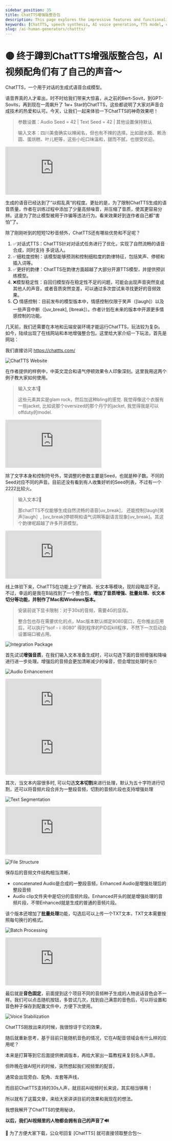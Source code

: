 ```yaml
---
sidebar_position: 35
title: ChatTTS增强版整合包
description: This page explores the impressive features and functionalities of ChatTTS, a cutting-edge generative speech synthesis model optimized for conversational tasks.
keywords: [ChatTTS, speech synthesis, AI voice generation, TTS model, conversational AI]
slug: /ai-human-generators/chattts/
---
```

# 🟡 终于蹲到ChatTTS增强版整合包，AI视频配角们有了自己的声音～

ChatTTS，一个用于对话的生成式语音合成模型。

语音界真的人才辈出，时不时给我们带来大惊喜，从之前的Bert-Sovit，到GPT-Sovits，再到现在一周飙升了 1w+ Star的ChatTTS，这些都说明了大家对声音合成技术的热爱和认可。今天，让我们一起来体验一下ChatTTS的神奇效果吧！

> 参数设置：Audio Seed = 42 | Text Seed = 42 | 其他设置保持默认
>
> 输入文本：四川美食确实以辣闻名，但也有不辣的选择。比如甜水面、赖汤圆、蛋烘糕、叶儿粑等，这些小吃口味温和，甜而不腻，也很受欢迎。

<iframe src="https://player.bilibili.com/player.html?isOutside=true&aid=112870616597394&bvid=BV1q8vTeFEVW&cid=500001631775270&p=1&high_quality=1&autoplay=0" style={{width: "100%", height: "100%"}} scrolling="no" border="0" frameborder="no" framespacing="0" allowFullScreen={true}></iframe>


生成的语音已经达到了“以假乱真”的程度。更扯的是，为了限制ChatTTS生成的语音质量，作者在训练过程中添加了少量高频噪音，并压缩了音质，使其更容易分辨。这是为了防止模型被用于诈骗等违法行为。看来效果好到连作者自己都“害怕”了。

除了刚刚听到的短短12秒音频外，ChatTTS还有哪些优势和不足呢？

1. ✅对话式TTS：ChatTTS针对对话式任务进行了优化，实现了自然流畅的语音合成，同时支持 多说话人。
2. ✅细粒度控制：该模型能够预测和控制细粒度的韵律特征，包括笑声、停顿和插入词等。
3. ✅更好的韵律：ChatTTS在韵律方面超越了大部分开源TTS模型，并提供预训练模型。
4. ❌模型稳定性：自回归模型存在稳定性不足的问题，可能会出现声音突然变成其他人的声音，或者音质突然变差，可以通过多次尝试来寻找更好的音频效果。
5. ⭕️ 情感控制：目前发布的模型版本中，情感控制仅限于笑声（[laugh]）以及一些声音中断（[uv_break], [lbreak]）。作者计划在未来的版本中开源更多情感控制的功能。

几天前，我们还需要在本地和云端安装环境才能运行ChatTTS，玩法较为复杂。如今，陆续出现了在线网站和本地增强整合包。这里给大家介绍一下玩法，首先是网站：

我们直接访问 https://chattts.com/

![ChatTTS Website](https://mmbiz.qpic.cn/mmbiz_png/YEhakvKZjXmm2ib4bZIszOIqJmfx69tGv6gfOicuYbW37uYzibHhiaSPIrA48lyYxkt1pfnic2X5VbiajNgYQibKReCqQ/640?wx_fmt=png&from=appmsg&tp=wxpic&wxfrom=5&wx_lazy=1&wx_co=1)

在作者提供的样例中，中英文混合和语气停顿效果令人印象深刻。这里我用这两个例子教大家如何使用。

> 输入文本1📕
>
> 这些元素其实是glam rock，然后加这种bling的感觉. 我觉得像这个衣服有一些jacket, 比如说那个oversized的那个丹宁的jacket, 我觉得我是可以offduty的model.

<iframe src="https://player.bilibili.com/player.html?isOutside=true&aid=112870582978789&bvid=BV13BvTe9Evm&cid=500001631763492&p=1&high_quality=1&autoplay=0" style={{width: "100%", height: "100%"}} scrolling="no" border="0" frameborder="no" framespacing="0" allowFullScreen={true}></iframe>

除了文字本身和控制符号外，常调整的参数主要是Seed，也就是种子数。不同的Seed对应不同的声音。目前还没有看到有人收集好听的Seed列表，不过有一个2222比较火。

> 输入文本2📕
>
> 那chatTTS不仅能够生成自然流畅的语音[uv_break]， 还能控制[laugh]笑声[laugh］, [uv_break]停顿啊和语气词啊等副语言现象[uv_break]。其这个韵律呢超越了许多开源模型。

<iframe src="https://player.bilibili.com/player.html?isOutside=true&aid=112870582911956&bvid=BV1QBvTeXEdi&cid=500001631763721&p=1&high_quality=1&autoplay=0" style={{width: "100%", height: "100%"}} scrolling="no" border="0" frameborder="no" framespacing="0" allowFullScreen={true}></iframe>

线上体验下来，ChatTTS在功能上少了微调、长文本等模块，现阶段略显不足。不过，幸运的是我在B站找到了一个整合包，**增加了音质增强、批量处理、长文本切分等功能，并制作了Mac和Windows版本。**

> 安装前说下显卡限制：对于30s的音频，需要4G的显存。
>
> 整合包也存在需要优化的点，Mac版本默认绑定8080窗口，在你推出应用后，可以执行“lsof - i :8080” 得到程序的PID后kill程序，不然下一次启动会设置端口被占用。

![Integration Package](https://cdn.jsdelivr.net/gh/donttal/imgbed/img/640-20240728114155177.png)

首先试试**增强音质**，在我们输入文本准备生成时，可以勾选下面的音频增强和降噪进行进一步处理。增强后的音频会更加清晰减少的噪音，但会增加处理时长⏰

![Audio Enhancement](https://mmbiz.qpic.cn/mmbiz_png/YEhakvKZjXkDR9icqqRIEURZXdoBUPHK9Nag2BPFk4vdYtdCxLX7sWXE7Bp8ib0bjfSU04M20DVrCvOcYBIbmJ7w/640?wx_fmt=png&from=appmsg&tp=wxpic&wxfrom=5&wx_lazy=1&wx_co=1)

<iframe src="https://player.bilibili.com/player.html?isOutside=true&aid=112870582980323&bvid=BV13BvTe9ExQ&cid=500001631763493&p=1&high_quality=1&autoplay=0" style={{width: "100%", height: "100%"}} scrolling="no" border="0" frameborder="no" framespacing="0" allowFullScreen={true}></iframe>

<iframe src="https://player.bilibili.com/player.html?isOutside=true&aid=112870582979296&bvid=BV13BvTe9Eye&cid=500001631763804&p=1&high_quality=1&autoplay=0" style={{width: "100%", height: "100%"}} scrolling="no" border="0" frameborder="no" framespacing="0" allowFullScreen={true}></iframe>

其次，当文本内容很多时, 可以勾选**文本切割**来进行处理，默认为五十字符进行切割，还可以将音频片段合并为一整段音频，切割的音频片段也支持增强处理

![Text Segmentation](https://mmbiz.qpic.cn/mmbiz_png/YEhakvKZjXkDR9icqqRIEURZXdoBUPHK9lQD8icicicibdDPS8xld0p2z8hP9wAshXDMVjW0mm3icNibPicUAAjIibUwrIg/640?wx_fmt=png&from=appmsg&tp=wxpic&wxfrom=5&wx_lazy=1&wx_co=1)

<iframe src="https://player.bilibili.com/player.html?isOutside=true&aid=112870582913244&bvid=BV1QBvTeXENR&cid=500001631763904&p=1&high_quality=1&autoplay=0" style={{width: "100%", height: "100%"}} scrolling="no" border="0" frameborder="no" framespacing="0" allowFullScreen={true}></iframe>

![File Structure](https://cdn.jsdelivr.net/gh/donttal/imgbed/img/640-20240728114155299.png)

保存后的音频文件结构相当清晰，

- concatenated Audio是合成的一整段音频，Enhanced Audio是增强处理后的整段音频
- Audio clip文件夹中是切分的音频片段。Enhanced开头的就是增强处理的音频片段，不带Enhanced就是生成的普通的音频片段。

该个版本还增加了**批量处理**功能，勾选后可以上传一个TXT文本，TXT文本需要按照每句换行的格式。

![Batch Processing](https://cdn.jsdelivr.net/gh/donttal/imgbed/img/640-20240728114155325.png)

<iframe src="https://player.bilibili.com/player.html?isOutside=true&aid=112870582979296&bvid=BV13BvTe9Eye&cid=500001631763804&p=1&high_quality=1&autoplay=0"  style={{width: "100%", height: "100%"}} scrolling="no" border="0" frameborder="no" framespacing="0" allowFullScreen={true}></iframe>

最后就是**音色固定**，前面提到这个项目不同的音频种子生成的人物说话音色会不一样。我们可以点击随机按钮，多尝试几次，找到自己满意的音色后，可以将设置和音色种子保存到配置文件中，方便下次使用。

![Voice Stabilization](https://cdn.jsdelivr.net/gh/donttal/imgbed/img/640-20240728114155350.png)

ChatTTS刚放出来的时候，我很惊讶于它的效果，

随后就重新思考，基于目前只能随机音色的情况，它在AI配音领域会有什么样的应用呢？

本来是打算等到它后面提供微调版本，再给大家出一篇教程来复刻名人声音。

但昨晚在做AI短片的时候，突然想起我们视频里的配音，

通常会出现旁白、配角、龙套等声线，

而目前ChatTTS支持的30s人声，就目前AI视频时长来说，其实相当够用！

所以就有了这篇文章，来给大家讲讲目前的效果和我现在的想法。

我想我解开了ChatTTS的使用秘诀，

**以后，我们AI视频里的人物都会拥有自己的声音了🔊**



📁 为了方便大家下载，公众号回复 [ChatTTS] 就可直接领取整合包～
